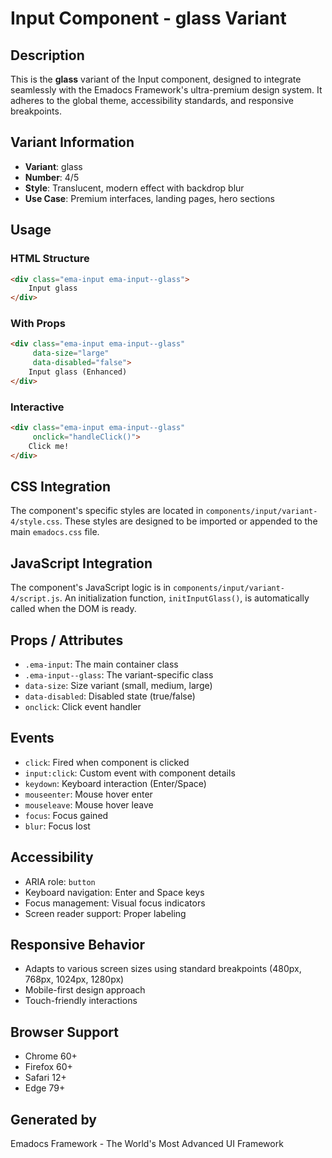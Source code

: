 # Input Component - glass Variant

## Description
This is the **glass** variant of the Input component, designed to integrate seamlessly with the Emadocs Framework's ultra-premium design system. It adheres to the global theme, accessibility standards, and responsive breakpoints.

## Variant Information
- **Variant**: glass
- **Number**: 4/5
- **Style**: Translucent, modern effect with backdrop blur
- **Use Case**: Premium interfaces, landing pages, hero sections

## Usage

### HTML Structure
```html
<div class="ema-input ema-input--glass">
    Input glass
</div>
```

### With Props
```html
<div class="ema-input ema-input--glass" 
     data-size="large" 
     data-disabled="false">
    Input glass (Enhanced)
</div>
```

### Interactive
```html
<div class="ema-input ema-input--glass" 
     onclick="handleClick()">
    Click me!
</div>
```

## CSS Integration
The component's specific styles are located in `components/input/variant-4/style.css`. These styles are designed to be imported or appended to the main `emadocs.css` file.

## JavaScript Integration
The component's JavaScript logic is in `components/input/variant-4/script.js`. An initialization function, `initInputGlass()`, is automatically called when the DOM is ready.

## Props / Attributes
- `.ema-input`: The main container class
- `.ema-input--glass`: The variant-specific class
- `data-size`: Size variant (small, medium, large)
- `data-disabled`: Disabled state (true/false)
- `onclick`: Click event handler

## Events
- `click`: Fired when component is clicked
- `input:click`: Custom event with component details
- `keydown`: Keyboard interaction (Enter/Space)
- `mouseenter`: Mouse hover enter
- `mouseleave`: Mouse hover leave
- `focus`: Focus gained
- `blur`: Focus lost

## Accessibility
- ARIA role: `button`
- Keyboard navigation: Enter and Space keys
- Focus management: Visual focus indicators
- Screen reader support: Proper labeling

## Responsive Behavior
- Adapts to various screen sizes using standard breakpoints (480px, 768px, 1024px, 1280px)
- Mobile-first design approach
- Touch-friendly interactions

## Browser Support
- Chrome 60+
- Firefox 60+
- Safari 12+
- Edge 79+

## Generated by
Emadocs Framework - The World's Most Advanced UI Framework
